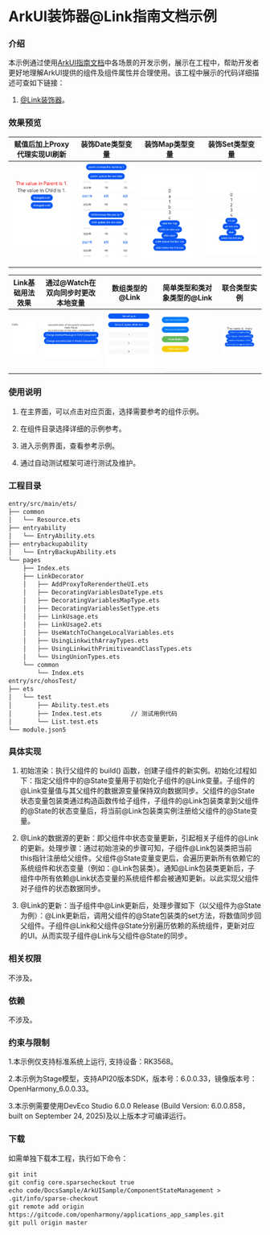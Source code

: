 # ArkUI装饰器@Link指南文档示例

### 介绍

本示例通过使用[ArkUI指南文档](https://gitcode.com/openharmony/docs/tree/master/zh-cn/application-dev/ui)中各场景的开发示例，展示在工程中，帮助开发者更好地理解ArkUI提供的组件及组件属性并合理使用。该工程中展示的代码详细描述可查如下链接：

1. [@Link装饰器](https://gitcode.com/openharmony/docs/blob/master/zh-cn/application-dev/ui/state-management/arkts-link.md)。


### 效果预览

| 赋值后加上Proxy代理实现UI刷新        | 装饰Date类型变量         | 装饰Map类型变量            | 装饰Set类型变量
| ------------------------------------ | --------------------------------------------- | --------------------------------------------------- |--------------------------------------------------- |
| ![](screenshots/device/image1.png) | ![](screenshots/device/image2.png) | ![](screenshots/device/image3.png) | ![](screenshots/device/image4.png) |

| Link基础用法效果        | 通过@Watch在双向同步时更改本地变量         | 数组类型的@Link            | 简单类型和类对象类型的@Link      | 联合类型实例
| ------------------------------------ | --------------------------------------------- | --------------------------------------------------- |--------------------------------------------------- |--------------------------------------------------- |
| ![](screenshots/device/image5.png) | ![](screenshots/device/image6.png) | ![](screenshots/device/image7.png) | ![](screenshots/device/image8.png) | ![](screenshots/device/image9.png) |

### 使用说明

1. 在主界面，可以点击对应页面，选择需要参考的组件示例。

2. 在组件目录选择详细的示例参考。

3. 进入示例界面，查看参考示例。

4. 通过自动测试框架可进行测试及维护。

### 工程目录
```
entry/src/main/ets/
├── common
│   └── Resource.ets
├── entryability
│   └── EntryAbility.ets
├── entrybackupability
│   └── EntryBackupAbility.ets
└── pages
    ├── Index.ets
    ├── LinkDecorator
    │   ├── AddProxyToRerendertheUI.ets
    │   ├── DecoratingVariablesDateType.ets
    │   ├── DecoratingVariablesMapType.ets
    │   ├── DecoratingVariablesSetType.ets
    │   ├── LinkUsage.ets
    │   ├── LinkUsage2.ets
    │   ├── UseWatchToChangeLocalVariables.ets
    │   ├── UsingLinkwithArrayTypes.ets
    │   ├── UsingLinkwithPrimitiveandClassTypes.ets
    │   └── UsingUnionTypes.ets
    └── common
        └── Index.ets
entry/src/ohosTest/
├── ets
│   └── test
│       ├── Ability.test.ets
│       ├── Index.test.ets        // 测试用例代码
│       └── List.test.ets
└── module.json5
```

### 具体实现

1. 初始渲染：执行父组件的 build() 函数，创建子组件的新实例。初始化过程如下：指定父组件中的@State变量用于初始化子组件的@Link变量。子组件的@Link变量值与其父组件的数据源变量保持双向数据同步。父组件的@State状态变量包装类通过构造函数传给子组件，子组件的@Link包装类拿到父组件的@State的状态变量后，将当前@Link包装类实例注册给父组件的@State变量。

2. @Link的数据源的更新：即父组件中状态变量更新，引起相关子组件的@Link的更新。处理步骤：通过初始渲染的步骤可知，子组件@Link包装类把当前this指针注册给父组件。父组件@State变量变更后，会遍历更新所有依赖它的系统组件和状态变量（例如：@Link包装类）。通知@Link包装类更新后，子组件中所有依赖@Link状态变量的系统组件都会被通知更新。以此实现父组件对子组件的状态数据同步。

3. @Link的更新：当子组件中@Link更新后，处理步骤如下（以父组件为@State为例）：@Link更新后，调用父组件的@State包装类的set方法，将数值同步回父组件。子组件@Link和父组件@State分别遍历依赖的系统组件，更新对应的UI。从而实现子组件@Link与父组件@State的同步。

### 相关权限

不涉及。

### 依赖

不涉及。

### 约束与限制

1.本示例仅支持标准系统上运行, 支持设备：RK3568。

2.本示例为Stage模型，支持API20版本SDK，版本号：6.0.0.33，镜像版本号：OpenHarmony_6.0.0.33。

3.本示例需要使用DevEco Studio 6.0.0 Release (Build Version: 6.0.0.858， built on September 24, 2025)及以上版本才可编译运行。

### 下载

如需单独下载本工程，执行如下命令：

````
git init
git config core.sparsecheckout true
echo code/DocsSample/ArkUISample/ComponentStateManagement > .git/info/sparse-checkout
git remote add origin https://gitcode.com/openharmony/applications_app_samples.git
git pull origin master
````
